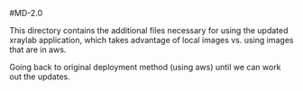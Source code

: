 #MD-2.0 

This directory contains the additional files necessary for using the updated xraylab application, which takes advantage of local images
vs. using images that are in aws. 

Going back to original deployment method (using aws) until we can work out the updates.


